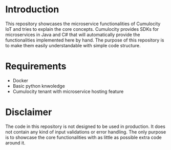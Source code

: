 # Introduction

This repository showcases the microservice functionalities of Cumulocity IoT and tries to explain the core concepts. Cumulocity provides SDKs for microservices in Java and C# that will automatically provide the functionalities implemented here by hand. The purpose of this repository is to make them easily understandable with simple code structure.

# Requirements

- Docker
- Basic python knwoledge
- Cumulocity tenant with microservice hosting feature

# Disclaimer

The code in this repository is not designed to be used in production. It does not contain any kind of input validations or error handling. The only purpose is to showcase the core functionalities with as little as possible extra code around it.
